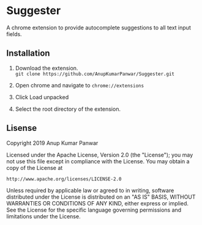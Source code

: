 # Suggester
A chrome extension to provide autocomplete suggestions to all text input fields.

## Installation
1. Download the extension.<br>
`git clone https://github.com/AnupKumarPanwar/Suggester.git`

2. Open chrome and navigate to `chrome://extensions`

3. Click Load unpacked

4. Select the root directory of the extension.

## Lisense
Copyright 2019 Anup Kumar Panwar

Licensed under the Apache License, Version 2.0 (the "License");
you may not use this file except in compliance with the License.
You may obtain a copy of the License at

    http://www.apache.org/licenses/LICENSE-2.0

Unless required by applicable law or agreed to in writing, software
distributed under the License is distributed on an "AS IS" BASIS,
WITHOUT WARRANTIES OR CONDITIONS OF ANY KIND, either express or implied.
See the License for the specific language governing permissions and
limitations under the License.